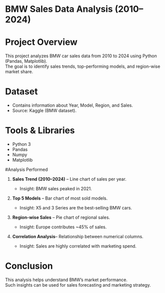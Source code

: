 # BMW Sales Data Analysis (2010–2024)

# Project Overview
This project analyzes BMW car sales data from 2010 to 2024 using Python (Pandas, Matplotlib).  
The goal is to identify sales trends, top-performing models, and region-wise market share.

# Dataset
- Contains information about Year, Model, Region, and Sales.
- Source: Kaggle (BMW dataset).

# Tools & Libraries
- Python 3
- Pandas
- Numpy
- Matplotlib

#Analysis Performed
1. **Sales Trend (2010–2024)** – Line chart of sales per year.  
   - Insight: BMW sales peaked in 2021.  

2. **Top 5 Models** – Bar chart of most sold models.  
   - Insight: X5 and 3 Series are the best-selling BMW cars.  

3. **Region-wise Sales** – Pie chart of regional sales.  
   - Insight: Europe contributes ~45% of sales.  

4. **Correlation Analysis**– Relationship between numerical columns.  
   - Insight: Sales are highly correlated with marketing spend.  

# Conclusion
This analysis helps understand BMW’s market performance.  
Such insights can be used for sales forecasting and marketing strategy.
